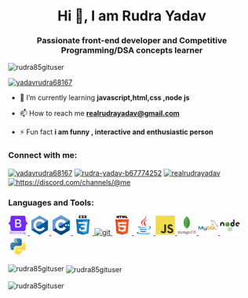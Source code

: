 <h1 align="center">Hi 👋, I am Rudra Yadav</h1>
<h3 align="center">Passionate front-end developer and Competitive Programming/DSA concepts learner</h3>

<p align="left"> <img src="https://komarev.com/ghpvc/?username=rudra85gituser&label=Profile%20views&color=0e75b6&style=flat" alt="rudra85gituser" /> </p>

<p align="left"> <a href="https://twitter.com/yadavrudra68167" target="blank"><img src="https://img.shields.io/twitter/follow/yadavrudra68167?logo=twitter&style=for-the-badge" alt="yadavrudra68167" /></a> </p>

- 🌱 I’m currently learning **javascript,html,css ,node js**

- 📫 How to reach me **realrudrayadav@gmail.com**

- ⚡ Fun fact **i am funny , interactive and enthusiastic person**

<h3 align="left">Connect with me:</h3>
<p align="left">
<a href="https://twitter.com/yadavrudra68167" target="blank"><img align="center" src="https://raw.githubusercontent.com/rahuldkjain/github-profile-readme-generator/master/src/images/icons/Social/twitter.svg" alt="yadavrudra68167" height="30" width="40" /></a>
<a href="https://linkedin.com/in/rudra-yadav-b67774252" target="blank"><img align="center" src="https://raw.githubusercontent.com/rahuldkjain/github-profile-readme-generator/master/src/images/icons/Social/linked-in-alt.svg" alt="rudra-yadav-b67774252" height="30" width="40" /></a>
<a href="https://instagram.com/realrudrayadav" target="blank"><img align="center" src="https://raw.githubusercontent.com/rahuldkjain/github-profile-readme-generator/master/src/images/icons/Social/instagram.svg" alt="realrudrayadav" height="30" width="40" /></a>
<a href="https://discord.gg/https://discord.com/channels/@me" target="blank"><img align="center" src="https://raw.githubusercontent.com/rahuldkjain/github-profile-readme-generator/master/src/images/icons/Social/discord.svg" alt="https://discord.com/channels/@me" height="30" width="40" /></a>
</p>

<h3 align="left">Languages and Tools:</h3>
<p align="left"> <a href="https://getbootstrap.com" target="_blank" rel="noreferrer"> <img src="https://raw.githubusercontent.com/devicons/devicon/master/icons/bootstrap/bootstrap-plain-wordmark.svg" alt="bootstrap" width="40" height="40"/> </a> <a href="https://www.cprogramming.com/" target="_blank" rel="noreferrer"> <img src="https://raw.githubusercontent.com/devicons/devicon/master/icons/c/c-original.svg" alt="c" width="40" height="40"/> </a> <a href="https://www.w3schools.com/cpp/" target="_blank" rel="noreferrer"> <img src="https://raw.githubusercontent.com/devicons/devicon/master/icons/cplusplus/cplusplus-original.svg" alt="cplusplus" width="40" height="40"/> </a> <a href="https://www.w3schools.com/css/" target="_blank" rel="noreferrer"> <img src="https://raw.githubusercontent.com/devicons/devicon/master/icons/css3/css3-original-wordmark.svg" alt="css3" width="40" height="40"/> </a> <a href="https://git-scm.com/" target="_blank" rel="noreferrer"> <img src="https://www.vectorlogo.zone/logos/git-scm/git-scm-icon.svg" alt="git" width="40" height="40"/> </a> <a href="https://www.w3.org/html/" target="_blank" rel="noreferrer"> <img src="https://raw.githubusercontent.com/devicons/devicon/master/icons/html5/html5-original-wordmark.svg" alt="html5" width="40" height="40"/> </a> <a href="https://www.java.com" target="_blank" rel="noreferrer"> <img src="https://raw.githubusercontent.com/devicons/devicon/master/icons/java/java-original.svg" alt="java" width="40" height="40"/> </a> <a href="https://developer.mozilla.org/en-US/docs/Web/JavaScript" target="_blank" rel="noreferrer"> <img src="https://raw.githubusercontent.com/devicons/devicon/master/icons/javascript/javascript-original.svg" alt="javascript" width="40" height="40"/> </a> <a href="https://www.mongodb.com/" target="_blank" rel="noreferrer"> <img src="https://raw.githubusercontent.com/devicons/devicon/master/icons/mongodb/mongodb-original-wordmark.svg" alt="mongodb" width="40" height="40"/> </a> <a href="https://www.mysql.com/" target="_blank" rel="noreferrer"> <img src="https://raw.githubusercontent.com/devicons/devicon/master/icons/mysql/mysql-original-wordmark.svg" alt="mysql" width="40" height="40"/> </a> <a href="https://nodejs.org" target="_blank" rel="noreferrer"> <img src="https://raw.githubusercontent.com/devicons/devicon/master/icons/nodejs/nodejs-original-wordmark.svg" alt="nodejs" width="40" height="40"/> </a> <a href="https://www.python.org" target="_blank" rel="noreferrer"> <img src="https://raw.githubusercontent.com/devicons/devicon/master/icons/python/python-original.svg" alt="python" width="40" height="40"/> </a> </p>

<p><img align="left" src="https://github-readme-stats.vercel.app/api/top-langs?username=rudra85gituser&show_icons=true&locale=en&layout=compact" alt="rudra85gituser" /></p>

<p>&nbsp;<img align="center" src="https://github-readme-stats.vercel.app/api?username=rudra85gituser&show_icons=true&locale=en" alt="rudra85gituser" /></p>

<p><img align="center" src="https://github-readme-streak-stats.herokuapp.com/?user=rudra85gituser&" alt="rudra85gituser" /></p>
